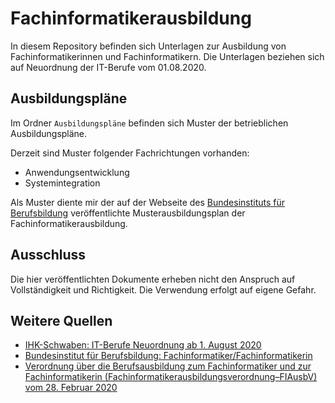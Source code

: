# Fachinformatikerausbildung

In diesem Repository befinden sich Unterlagen zur Ausbildung von Fachinformatikerinnen und Fachinformatikern. Die Unterlagen beziehen sich auf Neuordnung der IT-Berufe vom 01.08.2020.


## Ausbildungspläne

Im Ordner ```Ausbildungspläne``` befinden sich Muster der betrieblichen Ausbildungspläne.

Derzeit sind Muster folgender Fachrichtungen vorhanden:

* Anwendungsentwicklung
* Systemintegration

Als Muster diente mir der auf der Webseite des [Bundesinstituts für Berufsbildung](https://www.bibb.de/dienst/berufesuche/de/index_berufesuche.php/practice_examples/checklisten_und_muster/AG_FI_Kap_2.1.5_Muster_Betr_Aplan.pdf) veröffentlichte Musterausbildungsplan der Fachinformatikerausbildung.


## Ausschluss

Die hier veröffentlichten Dokumente erheben nicht den Anspruch auf Vollständigkeit und Richtigkeit. Die Verwendung erfolgt auf eigene Gefahr.


## Weitere Quellen

* [IHK-Schwaben: IT-Berufe Neuordnung ab 1. August 2020](https://www.schwaben.ihk.de/produktmarken/aus-und-weiterbildung/ausbildung/ausbildungsberufe-a-z/it-berufe-neuordnung-ab-01-08-2018-3968632)
* [Bundesinstitut für Berufsbildung: Fachinformatiker/Fachinformatikerin](https://www.bibb.de/veroeffentlichungen/de/publication/show/16661)
* [Verordnung über die Berufsausbildung zum Fachinformatiker und zur Fachinformatikerin (Fachinformatikerausbildungsverordnung–FIAusbV) vom 28. Februar 2020](https://www.schwaben.ihk.de/blueprint/servlet/resource/blob/4723300/529a57da914c9ea5e628530571f876f5/vo-fachinformatiker-ab-01-08-2020-data.pdf)

